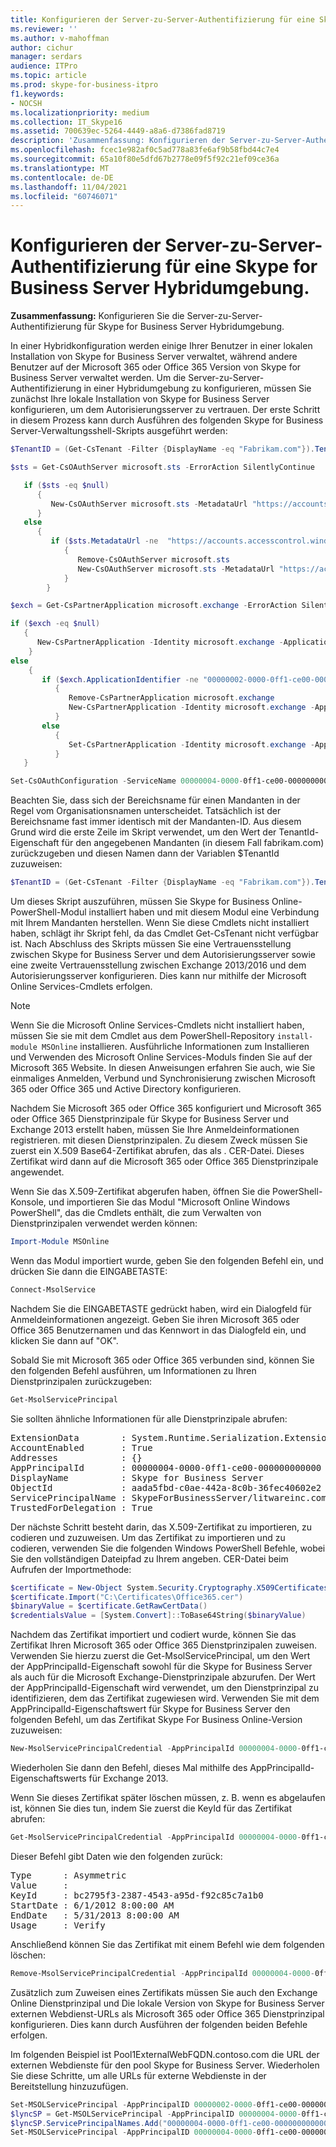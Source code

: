 ```yaml
---
title: Konfigurieren der Server-zu-Server-Authentifizierung für eine Skype for Business Server Hybridumgebung
ms.reviewer: ''
ms.author: v-mahoffman
author: cichur
manager: serdars
audience: ITPro
ms.topic: article
ms.prod: skype-for-business-itpro
f1.keywords:
- NOCSH
ms.localizationpriority: medium
ms.collection: IT_Skype16
ms.assetid: 700639ec-5264-4449-a8a6-d7386fad8719
description: 'Zusammenfassung: Konfigurieren der Server-zu-Server-Authentifizierung für eine Skype for Business Server Hybridumgebung.'
ms.openlocfilehash: fcec1e982af0c5ad778a83fe6af9b58fbd44c7e4
ms.sourcegitcommit: 65a10f80e5dfd67b2778e09f5f92c21ef09ce36a
ms.translationtype: MT
ms.contentlocale: de-DE
ms.lasthandoff: 11/04/2021
ms.locfileid: "60746071"
---
```

# <a name="configure-server-to-server-authentication-for-a-skype-for-business-server-hybrid-environment"></a>Konfigurieren der Server-zu-Server-Authentifizierung für eine Skype for Business Server Hybridumgebung.

**Zusammenfassung:** Konfigurieren Sie die Server-zu-Server-Authentifizierung für Skype for Business Server Hybridumgebung.

In einer Hybridkonfiguration werden einige Ihrer Benutzer in einer lokalen Installation von Skype for Business Server verwaltet, während andere Benutzer auf der Microsoft 365 oder Office 365 Version von Skype for Business Server verwaltet werden. Um die Server-zu-Server-Authentifizierung in einer Hybridumgebung zu konfigurieren, müssen Sie zunächst Ihre lokale Installation von Skype for Business Server konfigurieren, um dem Autorisierungsserver zu vertrauen. Der erste Schritt in diesem Prozess kann durch Ausführen des folgenden Skype for Business Server-Verwaltungsshell-Skripts ausgeführt werden:

```PowerShell
$TenantID = (Get-CsTenant -Filter {DisplayName -eq "Fabrikam.com"}).TenantId

$sts = Get-CsOAuthServer microsoft.sts -ErrorAction SilentlyContinue

   if ($sts -eq $null)
      {
         New-CsOAuthServer microsoft.sts -MetadataUrl "https://accounts.accesscontrol.windows.net/$TenantId/metadata/json/1"
      }
   else
      {
         if ($sts.MetadataUrl -ne  "https://accounts.accesscontrol.windows.net/$TenantId/metadata/json/1")
            {
               Remove-CsOAuthServer microsoft.sts
               New-CsOAuthServer microsoft.sts -MetadataUrl "https://accounts.accesscontrol.windows.net/$TenantId/metadata/json/1"
            }
        }

$exch = Get-CsPartnerApplication microsoft.exchange -ErrorAction SilentlyContinue

if ($exch -eq $null)
   {
      New-CsPartnerApplication -Identity microsoft.exchange -ApplicationIdentifier 00000002-0000-0ff1-ce00-000000000000 -ApplicationTrustLevel Full -UseOAuthServer
    }
else
    {
       if ($exch.ApplicationIdentifier -ne "00000002-0000-0ff1-ce00-000000000000")
          {
             Remove-CsPartnerApplication microsoft.exchange
             New-CsPartnerApplication -Identity microsoft.exchange -ApplicationIdentifier 00000002-0000-0ff1-ce00-000000000000 -ApplicationTrustLevel Full -UseOAuthServer 
          }
       else
          {
             Set-CsPartnerApplication -Identity microsoft.exchange -ApplicationTrustLevel Full -UseOAuthServer
          }
   }

Set-CsOAuthConfiguration -ServiceName 00000004-0000-0ff1-ce00-000000000000
```

Beachten Sie, dass sich der Bereichsname für einen Mandanten in der Regel vom Organisationsnamen unterscheidet. Tatsächlich ist der Bereichsname fast immer identisch mit der Mandanten-ID. Aus diesem Grund wird die erste Zeile im Skript verwendet, um den Wert der TenantId-Eigenschaft für den angegebenen Mandanten (in diesem Fall fabrikam.com) zurückzugeben und diesen Namen dann der Variablen $TenantId zuzuweisen:

```PowerShell
$TenantID = (Get-CsTenant -Filter {DisplayName -eq "Fabrikam.com"}).TenantId
```

Um dieses Skript auszuführen, müssen Sie Skype for Business Online-PowerShell-Modul installiert haben und mit diesem Modul eine Verbindung mit Ihrem Mandanten herstellen. Wenn Sie diese Cmdlets nicht installiert haben, schlägt ihr Skript fehl, da das Cmdlet Get-CsTenant nicht verfügbar ist. Nach Abschluss des Skripts müssen Sie eine Vertrauensstellung zwischen Skype for Business Server und dem Autorisierungsserver sowie eine zweite Vertrauensstellung zwischen Exchange 2013/2016 und dem Autorisierungsserver konfigurieren. Dies kann nur mithilfe der Microsoft Online Services-Cmdlets erfolgen.

> [!NOTE]
> Wenn Sie die Microsoft Online Services-Cmdlets nicht installiert haben, müssen Sie sie mit dem Cmdlet aus dem PowerShell-Repository `install-module MSOnline` installieren. Ausführliche Informationen zum Installieren und Verwenden des Microsoft Online Services-Moduls finden Sie auf der Microsoft 365 Website. In diesen Anweisungen erfahren Sie auch, wie Sie einmaliges Anmelden, Verbund und Synchronisierung zwischen Microsoft 365 oder Office 365 und Active Directory konfigurieren. 



Nachdem Sie Microsoft 365 oder Office 365 konfiguriert und Microsoft 365 oder Office 365 Dienstprinzipale für Skype for Business Server und Exchange 2013 erstellt haben, müssen Sie Ihre Anmeldeinformationen registrieren. mit diesen Dienstprinzipalen. Zu diesem Zweck müssen Sie zuerst ein X.509 Base64-Zertifikat abrufen, das als . CER-Datei. Dieses Zertifikat wird dann auf die Microsoft 365 oder Office 365 Dienstprinzipale angewendet.

Wenn Sie das X.509-Zertifikat abgerufen haben, öffnen Sie die PowerShell-Konsole, und importieren Sie das Modul "Microsoft Online Windows PowerShell", das die Cmdlets enthält, die zum Verwalten von Dienstprinzipalen verwendet werden können:

```PowerShell
Import-Module MSOnline
```

Wenn das Modul importiert wurde, geben Sie den folgenden Befehl ein, und drücken Sie dann die EINGABETASTE:

```PowerShell
Connect-MsolService
```

Nachdem Sie die EINGABETASTE gedrückt haben, wird ein Dialogfeld für Anmeldeinformationen angezeigt. Geben Sie ihren Microsoft 365 oder Office 365 Benutzernamen und das Kennwort in das Dialogfeld ein, und klicken Sie dann auf "OK".

Sobald Sie mit Microsoft 365 oder Office 365 verbunden sind, können Sie den folgenden Befehl ausführen, um Informationen zu Ihren Dienstprinzipalen zurückzugeben:

```PowerShell
Get-MsolServicePrincipal
```

Sie sollten ähnliche Informationen für alle Dienstprinzipale abrufen:

<pre>
ExtensionData        : System.Runtime.Serialization.ExtensionDataObject
AccountEnabled       : True
Addresses            : {}
AppPrincipalId       : 00000004-0000-0ff1-ce00-000000000000
DisplayName          : Skype for Business Server
ObjectId             : aada5fbd-c0ae-442a-8c0b-36fec40602e2
ServicePrincipalName : SkypeForBusinessServer/litwareinc.com
TrustedForDelegation : True
</pre>

Der nächste Schritt besteht darin, das X.509-Zertifikat zu importieren, zu codieren und zuzuweisen. Um das Zertifikat zu importieren und zu codieren, verwenden Sie die folgenden Windows PowerShell Befehle, wobei Sie den vollständigen Dateipfad zu Ihrem angeben. CER-Datei beim Aufrufen der Importmethode:

```PowerShell
$certificate = New-Object System.Security.Cryptography.X509Certificates.X509Certificate
$certificate.Import("C:\Certificates\Office365.cer")
$binaryValue = $certificate.GetRawCertData()
$credentialsValue = [System.Convert]::ToBase64String($binaryValue) 
```

Nachdem das Zertifikat importiert und codiert wurde, können Sie das Zertifikat Ihren Microsoft 365 oder Office 365 Dienstprinzipalen zuweisen. Verwenden Sie hierzu zuerst die Get-MsolServicePrincipal, um den Wert der AppPrincipalId-Eigenschaft sowohl für die Skype for Business Server als auch für die Microsoft Exchange-Dienstprinzipale abzurufen. Der Wert der AppPrincipalId-Eigenschaft wird verwendet, um den Dienstprinzipal zu identifizieren, dem das Zertifikat zugewiesen wird. Verwenden Sie mit dem AppPrincipalId-Eigenschaftswert für Skype for Business Server den folgenden Befehl, um das Zertifikat Skype For Business Online-Version zuzuweisen:

```PowerShell
New-MsolServicePrincipalCredential -AppPrincipalId 00000004-0000-0ff1-ce00-000000000000 -Type Asymmetric -Usage Verify -Value $credentialsValue 
```

Wiederholen Sie dann den Befehl, dieses Mal mithilfe des AppPrincipalId-Eigenschaftswerts für Exchange 2013.

Wenn Sie dieses Zertifikat später löschen müssen, z. B. wenn es abgelaufen ist, können Sie dies tun, indem Sie zuerst die KeyId für das Zertifikat abrufen:

```PowerShell
Get-MsolServicePrincipalCredential -AppPrincipalId 00000004-0000-0ff1-ce00-000000000000
```

Dieser Befehl gibt Daten wie den folgenden zurück:

<pre>
Type      : Asymmetric
Value     : 
KeyId     : bc2795f3-2387-4543-a95d-f92c85c7a1b0
StartDate : 6/1/2012 8:00:00 AM
EndDate   : 5/31/2013 8:00:00 AM
Usage     : Verify
</pre>

Anschließend können Sie das Zertifikat mit einem Befehl wie dem folgenden löschen:

```PowerShell
Remove-MsolServicePrincipalCredential -AppPrincipalId 00000004-0000-0ff1-ce00-000000000000 -KeyId bc2795f3-2387-4543-a95d-f92c85c7a1b0
```

Zusätzlich zum Zuweisen eines Zertifikats müssen Sie auch den Exchange Online Dienstprinzipal und Die lokale Version von Skype for Business Server externen Webdienst-URLs als Microsoft 365 oder Office 365 Dienstprinzipal konfigurieren. Dies kann durch Ausführen der folgenden beiden Befehle erfolgen. 

Im folgenden Beispiel ist Pool1ExternalWebFQDN.contoso.com die URL der externen Webdienste für den pool Skype for Business Server. Wiederholen Sie diese Schritte, um alle URLs für externe Webdienste in der Bereitstellung hinzuzufügen.

```PowerShell
Set-MSOLServicePrincipal -AppPrincipalID 00000002-0000-0ff1-ce00-000000000000 -AccountEnabled $true
$lyncSP = Get-MSOLServicePrincipal -AppPrincipalID 00000004-0000-0ff1-ce00-000000000000
$lyncSP.ServicePrincipalNames.Add("00000004-0000-0ff1-ce00-000000000000/Pool1ExternalWebFQDN.contoso.com")
Set-MSOLServicePrincipal -AppPrincipalID 00000004-0000-0ff1-ce00-000000000000 -ServicePrincipalNames $lyncSP.ServicePrincipalNames
```
